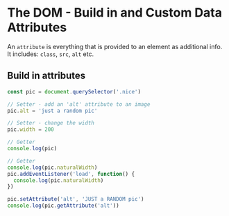 # The DOM - Build in and Custom Data Attributes

An `attribute` is everything that is provided to an element as additional info.
It includes: `class`, `src`, `alt` etc.

## Build in attributes

```js
const pic = document.querySelector('.nice')

// Setter - add an 'alt' attribute to an image
pic.alt = 'just a random pic'

// Setter - change the width
pic.width = 200

// Getter
console.log(pic)

// Getter
console.log(pic.naturalWidth)
pic.addEventListener('load', function() {
  console.log(pic.naturalWidth)
})

pic.setAttribute('alt', 'JUST a RANDOM pic')
console.log(pic.getAttribute('alt'))
```
